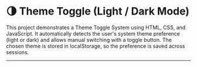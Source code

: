 # 🌗 Theme Toggle (Light / Dark Mode)

This project demonstrates a Theme Toggle System using HTML, CSS, and JavaScript.
It automatically detects the user's system theme preference (light or dark) and allows manual switching with a toggle button.
The chosen theme is stored in localStorage, so the preference is saved across sessions.

---
